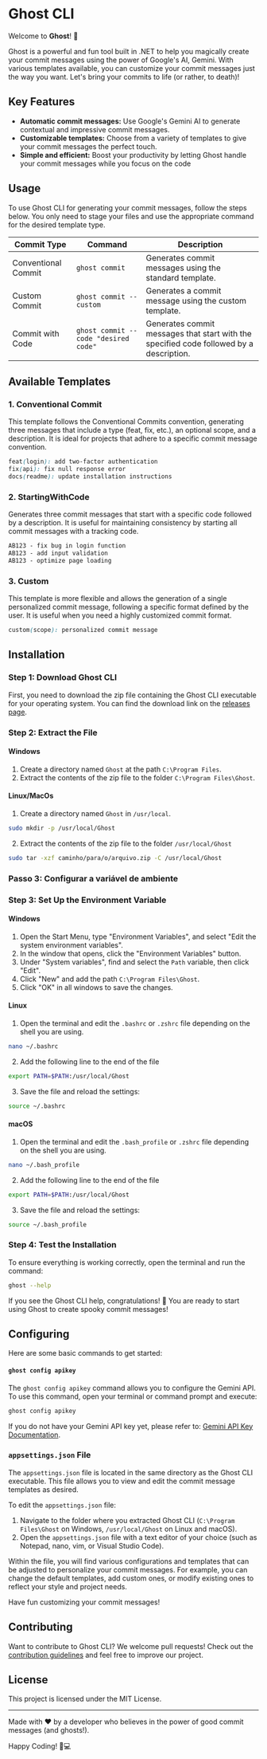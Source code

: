 # Ghost CLI

Welcome to **Ghost**! 👻

Ghost is a powerful and fun tool built in .NET to help you magically create your commit messages using the power of Google's AI, Gemini. With various templates available, you can customize your commit messages just the way you want. Let's bring your commits to life (or rather, to death)!

## Key Features

- **Automatic commit messages:** Use Google's Gemini AI to generate contextual and impressive commit messages.
- **Customizable templates:** Choose from a variety of templates to give your commit messages the perfect touch.
- **Simple and efficient:** Boost your productivity by letting Ghost handle your commit messages while you focus on the code

## Usage

To use Ghost CLI for generating your commit messages, follow the steps below. You only need to stage your files and use the appropriate command for the desired template type.

|Commit Type|Command|Description|
|---|---|---|
|Conventional Commit|`ghost commit`|Generates commit messages using the standard template.|
|Custom Commit|`ghost commit --custom`|Generates a commit message using the custom template.|
|Commit with Code|`ghost commit --code "desired code"`|Generates commit messages that start with the specified code followed by a description.|

## Available Templates

### 1. Conventional Commit

This template follows the Conventional Commits convention, generating three messages that include a type (feat, fix, etc.), an optional scope, and a description. It is ideal for projects that adhere to a specific commit message convention.

``` scss
feat(login): add two-factor authentication 
fix(api): fix null response error 
docs(readme): update installation instructions
```

### 2. StartingWithCode

Generates three commit messages that start with a specific code followed by a description. It is useful for maintaining consistency by starting all commit messages with a tracking code.


``` scss
AB123 - fix bug in login function
AB123 - add input validation
AB123 - optimize page loading
```

### 3. Custom

This template is more flexible and allows the generation of a single personalized commit message, following a specific format defined by the user. It is useful when you need a highly customized commit format.

``` scss
custom(scope): personalized commit message
```
## Installation

### Step 1: Download Ghost CLI

First, you need to download the zip file containing the Ghost CLI executable for your operating system. You can find the download link on the [releases page](#).

### Step 2: Extract the File

#### Windows

1. Create a directory named `Ghost` at the path `C:\Program Files`.
2. Extract the contents of the zip file to the folder `C:\Program Files\Ghost`.

#### Linux/MacOs

1. Create a directory named `Ghost` in `/usr/local`.

``` sh
sudo mkdir -p /usr/local/Ghost
```

2. Extract the contents of the zip file to the folder `/usr/local/Ghost`

``` sh
sudo tar -xzf caminho/para/o/arquivo.zip -C /usr/local/Ghost
```

### Passo 3: Configurar a variável de ambiente

### Step 3: Set Up the Environment Variable

#### Windows

1. Open the Start Menu, type "Environment Variables", and select "Edit the system environment variables".
2. In the window that opens, click the "Environment Variables" button.
3. Under "System variables", find and select the `Path` variable, then click "Edit".
4. Click "New" and add the path `C:\Program Files\Ghost`.
5. Click "OK" in all windows to save the changes.

#### Linux

1. Open the terminal and edit the `.bashrc` or `.zshrc` file depending on the shell you are using.

``` sh
nano ~/.bashrc
```

2. Add the following line to the end of the file

``` sh
export PATH=$PATH:/usr/local/Ghost
```

3. Save the file and reload the settings:

``` sh
source ~/.bashrc
```

#### macOS

1. Open the terminal and edit the `.bash_profile` or `.zshrc` file depending on the shell you are using.

``` sh
nano ~/.bash_profile
```

2. Add the following line to the end of the file

``` sh
export PATH=$PATH:/usr/local/Ghost
```

3. Save the file and reload the settings:

``` sh
source ~/.bash_profile
```
### Step 4: Test the Installation

To ensure everything is working correctly, open the terminal and run the command:

``` sh
ghost --help
```

If you see the Ghost CLI help, congratulations! 🎉 You are ready to start using Ghost to create spooky commit messages!

## Configuring

Here are some basic commands to get started:
#### `ghost config apikey`

The `ghost config apikey` command allows you to configure the Gemini API. To use this command, open your terminal or command prompt and execute:

``` sh
ghost config apikey
```

If you do not have your Gemini API key yet, please refer to: [Gemini API Key Documentation](https://ai.google.dev/gemini-api/docs/api-key?hl=pt-br).

### `appsettings.json` File

The `appsettings.json` file is located in the same directory as the Ghost CLI executable. This file allows you to view and edit the commit message templates as desired.

To edit the `appsettings.json` file:

1. Navigate to the folder where you extracted Ghost CLI (`C:\Program Files\Ghost` on Windows, `/usr/local/Ghost` on Linux and macOS).
2. Open the `appsettings.json` file with a text editor of your choice (such as Notepad, nano, vim, or Visual Studio Code).

Within the file, you will find various configurations and templates that can be adjusted to personalize your commit messages. For example, you can change the default templates, add custom ones, or modify existing ones to reflect your style and project needs.

Have fun customizing your commit messages!

## Contributing

Want to contribute to Ghost CLI? We welcome pull requests! Check out the [contribution guidelines](CONTRIBUTING.md) and feel free to improve our project.

## License

This project is licensed under the MIT License.

---

Made with ❤️ by a developer who believes in the power of good commit messages (and ghosts!).

Happy Coding! 👻💻
